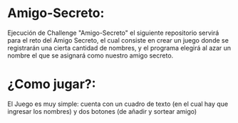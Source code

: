 # Amigo-Secreto:
Ejecución de Challenge "Amigo-Secreto"
el siguiente repositorio servirá para el reto del Amigo Secreto, el cual consiste en crear un juego donde se registrarán una cierta cantidad de nombres, y el programa elegirá al azar un nombre el que se asignará como nuestro amigo secreto.
# ¿Como jugar?:
El Juego es muy simple: cuenta con un cuadro de texto (en el cual hay que ingresar los nombres) y dos botones (de añadir y sortear amigo)
